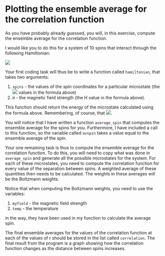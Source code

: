 # Plotting the ensemble average for the correlation function

As you have probably already guessed, you will, in this exercise, compute the ensemble average for the correlation function.  

I would like you to do this for a system of 10 spins that interact through the following Hamiltonian:

![](https://render.githubusercontent.com/render/math?math=E=-H\sum_{i=1}^Ns_i-\sum_{i=1}^Ns_is_{i%2B1})

Your first coding task will thus be to write a function called `hamiltonian`, that takes two arguments:

1. `spins` - the values of the spin coordinates for a particular microstate (the ![](https://render.githubusercontent.com/render/math?math=s_i) values in the formula above) 
2. `H` - the magnetic field strength (the H value in the formula above).

This function should return the energy of the microstate calculated using the formula above.  Remembering, of course, that ![](https://render.githubusercontent.com/render/math?math=s_{N%2B1=s_1).

You will notice that I have written a function `average_spin` that computes the ensemble average for the spins for you.  Furthermore, I have included a call to this function, so the variable called `avspin` takes a value equal to the ensemble average of the spin.

Your one remaining task is thus to compute the ensemble average for the correlation function.  To do this, you will need to copy what was done in `average_spin` and generate all the possible microstates for the system.  For each of these microstates, you need to compute the correlation function for every value of the separation between spins.  A weighted average of these quantities then needs to be calculated.  The weights in these averages will be the Boltzmann weights.

Notice that when computing the Boltzmann weights, you need to use the variables:

1. `myfield` - the magnetic field strength
1. `temp` - the temperature 

in the way, they have been used in my function to calculate the average spin.

The final ensemble averages for the values of the correlation function at each of the values of r should be stored in the list called `correlation`.  The final result from the program is a graph showing how the correlation function changes as the distance between spins increases. 
